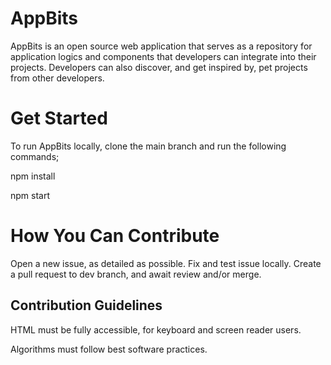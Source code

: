 # AppBits

AppBits is an open source web application that serves as a repository for application logics and components that developers can integrate into their projects. Developers can also discover, and get inspired by, pet projects from other developers. 

# Get Started

To run AppBits locally, clone the main branch and run the following commands; 

npm install

npm start


# How You Can Contribute

Open a new issue, as detailed as possible. Fix and test issue locally. Create a pull request to dev branch, and await review and/or merge.

## Contribution Guidelines

HTML must be fully accessible, for keyboard and screen reader users.

Algorithms must follow best software practices.
